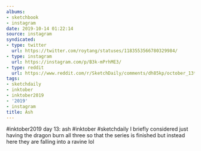 ```yaml
---
albums:
- sketchbook
- instagram
date: 2019-10-14 01:22:14
source: instagram
syndicated:
- type: twitter
  url: https://twitter.com/roytang/statuses/1183553566780329984/
- type: instagram
  url: https://instagram.com/p/B3k-mPrhME3/
- type: reddit
  url: https://www.reddit.com/r/SketchDaily/comments/dh85kp/october_13th_books/f3p1dz3/
tags:
- sketchdaily
- inktober
- inktober2019
- '2019'
- instagram
title: Ash
---
```


#inktober2019 day 13: ash #inktober #sketchdaily I briefly considered just having the dragon burn all three so that the series is finished but instead here they are falling into a ravine lol